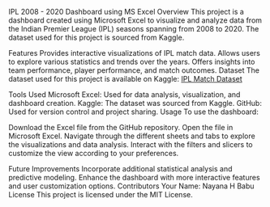 IPL 2008 - 2020 Dashboard using MS Excel
Overview
This project is a dashboard created using Microsoft Excel to visualize and analyze data from the Indian Premier League (IPL) seasons spanning from 2008 to 2020. The dataset used for this project is sourced from Kaggle.

Features
Provides interactive visualizations of IPL match data.
Allows users to explore various statistics and trends over the years.
Offers insights into team performance, player performance, and match outcomes.
Dataset
The dataset used for this project is available on Kaggle: [IPL Match Dataset](https://www.kaggle.com/datasets/patrickb1912/ipl-complete-dataset-20082020?resource=download)

Tools Used
Microsoft Excel: Used for data analysis, visualization, and dashboard creation.
Kaggle: The dataset was sourced from Kaggle.
GitHub: Used for version control and project sharing.
Usage
To use the dashboard:

Download the Excel file from the GitHub repository.
Open the file in Microsoft Excel.
Navigate through the different sheets and tabs to explore the visualizations and data analysis.
Interact with the filters and slicers to customize the view according to your preferences.

Future Improvements
Incorporate additional statistical analysis and predictive modeling.
Enhance the dashboard with more interactive features and user customization options.
Contributors
Your Name: Nayana H Babu
License
This project is licensed under the MIT License.
